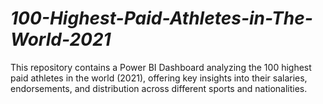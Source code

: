 # *100-Highest-Paid-Athletes-in-The-World-2021*
This repository contains a Power BI Dashboard analyzing the 100 highest paid athletes in the world (2021), offering key insights into their salaries, endorsements, and distribution across different sports and nationalities.
